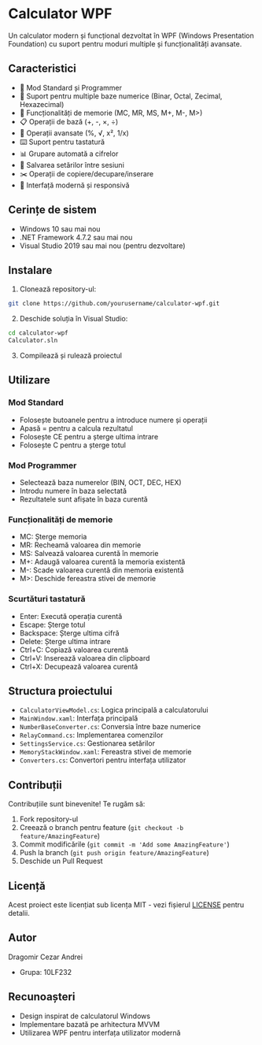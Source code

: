 # Calculator WPF

Un calculator modern și funcțional dezvoltat în WPF (Windows Presentation Foundation) cu suport pentru moduri multiple și funcționalități avansate.

## Caracteristici

- 🧮 Mod Standard și Programmer
- 🔢 Suport pentru multiple baze numerice (Binar, Octal, Zecimal, Hexazecimal)
- 💾 Funcționalități de memorie (MC, MR, MS, M+, M-, M>)
- 📋 Operații de bază (+, -, ×, ÷)
- 🔄 Operații avansate (%, √, x², 1/x)
- ⌨️ Suport pentru tastatură
- 📊 Grupare automată a cifrelor
- 💾 Salvarea setărilor între sesiuni
- ✂️ Operații de copiere/decupare/inserare
- 🎨 Interfață modernă și responsivă

## Cerințe de sistem

- Windows 10 sau mai nou
- .NET Framework 4.7.2 sau mai nou
- Visual Studio 2019 sau mai nou (pentru dezvoltare)

## Instalare

1. Clonează repository-ul:
```bash
git clone https://github.com/yourusername/calculator-wpf.git
```

2. Deschide soluția în Visual Studio:
```bash
cd calculator-wpf
Calculator.sln
```

3. Compilează și rulează proiectul

## Utilizare

### Mod Standard
- Folosește butoanele pentru a introduce numere și operații
- Apasă = pentru a calcula rezultatul
- Folosește CE pentru a șterge ultima intrare
- Folosește C pentru a șterge totul

### Mod Programmer
- Selectează baza numerelor (BIN, OCT, DEC, HEX)
- Introdu numere în baza selectată
- Rezultatele sunt afișate în baza curentă

### Funcționalități de memorie
- MC: Șterge memoria
- MR: Recheamă valoarea din memorie
- MS: Salvează valoarea curentă în memorie
- M+: Adaugă valoarea curentă la memoria existentă
- M-: Scade valoarea curentă din memoria existentă
- M>: Deschide fereastra stivei de memorie

### Scurtături tastatură
- Enter: Execută operația curentă
- Escape: Șterge totul
- Backspace: Șterge ultima cifră
- Delete: Șterge ultima intrare
- Ctrl+C: Copiază valoarea curentă
- Ctrl+V: Inserează valoarea din clipboard
- Ctrl+X: Decupează valoarea curentă

## Structura proiectului

- `CalculatorViewModel.cs`: Logica principală a calculatorului
- `MainWindow.xaml`: Interfața principală
- `NumberBaseConverter.cs`: Conversia între baze numerice
- `RelayCommand.cs`: Implementarea comenzilor
- `SettingsService.cs`: Gestionarea setărilor
- `MemoryStackWindow.xaml`: Fereastra stivei de memorie
- `Converters.cs`: Convertori pentru interfața utilizator

## Contribuții

Contribuțiile sunt binevenite! Te rugăm să:

1. Fork repository-ul
2. Creează o branch pentru feature (`git checkout -b feature/AmazingFeature`)
3. Commit modificările (`git commit -m 'Add some AmazingFeature'`)
4. Push la branch (`git push origin feature/AmazingFeature`)
5. Deschide un Pull Request

## Licență

Acest proiect este licențiat sub licența MIT - vezi fișierul [LICENSE](LICENSE) pentru detalii.

## Autor

Dragomir Cezar Andrei
- Grupa: 10LF232

## Recunoașteri

- Design inspirat de calculatorul Windows
- Implementare bazată pe arhitectura MVVM
- Utilizarea WPF pentru interfața utilizator modernă